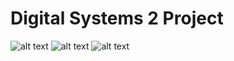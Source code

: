 # Digital Systems 2 Project
![alt text](https://github.com/iDuckDark/Digital-Systems-2-Project/blob/master/pictures/One-Period_Sawtooth.jpg)
![alt text](https://github.com/iDuckDark/Digital-Systems-2-Project/blob/master/pictures/One-Period_Sin.jpg)
![alt text](https://github.com/iDuckDark/Digital-Systems-2-Project/blob/master/pictures/One-Period_Square.jpg)
